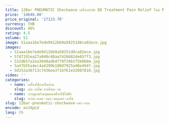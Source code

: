 ```yaml
---
title: 12Bar PNEUMATIC Shockwave เครื่องบําบัด ED Treatment Pain Relief ใหม่ Professional Shock WAVE Body Relaxation Massager 2025
price: '14646.80'
price_original: '27123.70'
currency: THB
discount: 46%
rating: 4.5
volume: 51
image: S1aaa1be7ede9412bb9a58251d8ca02ece.jpg
images:
  - S1aaa1be7ede9412bb9a58251d8ca02ece.jpg
  - S7d7191ea27a940c48aa7426682de657f3.jpg
  - S32d657a2ea3948adb4f79f39b1f5b068m.jpg
  - Sa47b55a4ec4a4299b180d7925a40e494Y.jpg
  - Sd252a36713c7436ea3f1bf61e3208781O.jpg
video: ''
categories:
  - name: เครื่องใช้ภายในบ้าน
    slug: เคร-องใช-ภายในบ-าน
  - name: การดูแลส่วนบุคคลเครื่องใช้ไฟฟ้า
    slug: การด-แลส-วนบ-คคลเคร-องใช
slug: 12bar-pneumatic-shockwave-เคร-องบ
encode: onJ4pLU
lang: th
---
```

  